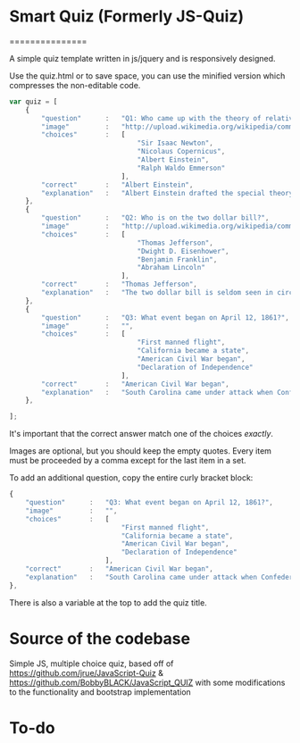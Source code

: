 # Smart Quiz (Formerly JS-Quiz)
===============

A simple quiz template written in js/jquery and is responsively designed.


Use the quiz.html or to save space, you can use the minified version which compresses the non-editable code.

```javascript
var quiz = [
    {
        "question"      :   "Q1: Who came up with the theory of relativity?",
        "image"         :   "http://upload.wikimedia.org/wikipedia/commons/thumb/d/d3/Albert_Einstein_Head.jpg/220px-Albert_Einstein_Head.jpg",
        "choices"       :   [
                                "Sir Isaac Newton",
                                "Nicolaus Copernicus",
                                "Albert Einstein",
                                "Ralph Waldo Emmerson"
                            ],
        "correct"       :   "Albert Einstein",
        "explanation"   :   "Albert Einstein drafted the special theory of relativity in 1905.",
    },
    {
        "question"      :   "Q2: Who is on the two dollar bill?",
        "image"         :   "http://upload.wikimedia.org/wikipedia/commons/thumb/9/94/US_%242_obverse-high.jpg/320px-US_%242_obverse-high.jpg",
        "choices"       :   [
                                "Thomas Jefferson",
                                "Dwight D. Eisenhower",
                                "Benjamin Franklin",
                                "Abraham Lincoln"
                            ],
        "correct"       :   "Thomas Jefferson",
        "explanation"   :   "The two dollar bill is seldom seen in circulation. As a result, some businesses are confused when presented with the note.",
    },
    {
        "question"      :   "Q3: What event began on April 12, 1861?",
        "image"         :   "",
        "choices"       :   [
                                "First manned flight",
                                "California became a state",
                                "American Civil War began",
                                "Declaration of Independence"
                            ],
        "correct"       :   "American Civil War began",
        "explanation"   :   "South Carolina came under attack when Confederate soldiers attacked Fort Sumter. The war lasted until April 9th 1865.",
    },

];
```

It's important that the correct answer match one of the choices _exactly_. 

Images are optional, but you should keep the empty quotes. Every item must be proceeded by a comma except for the last item in a set.

To add an additional question, copy the entire curly bracket block:
```javascript
{
    "question"      :   "Q3: What event began on April 12, 1861?",
    "image"         :   "",
    "choices"       :   [
                            "First manned flight",
                            "California became a state",
                            "American Civil War began",
                            "Declaration of Independence"
                        ],
    "correct"       :   "American Civil War began",
    "explanation"   :   "South Carolina came under attack when Confederate soldiers attacked Fort Sumter. The war lasted until April 9th 1865.",
},
```
There is also a variable at the top to add the quiz title.

**Source of the codebase**
===========================
Simple JS, multiple choice quiz, based off of https://github.com/jrue/JavaScript-Quiz & https://github.com/BobbyBLACK/JavaScript_QUIZ with some modifications to the functionality and bootstrap implementation


**To-do**
===========================
